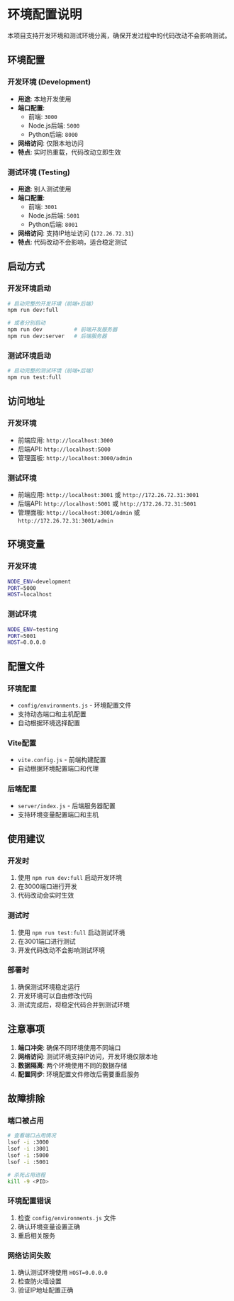 # 环境配置说明

本项目支持开发环境和测试环境分离，确保开发过程中的代码改动不会影响测试。

## 环境配置

### 开发环境 (Development)
- **用途**: 本地开发使用
- **端口配置**:
  - 前端: `3000`
  - Node.js后端: `5000`
  - Python后端: `8000`
- **网络访问**: 仅限本地访问
- **特点**: 实时热重载，代码改动立即生效

### 测试环境 (Testing)
- **用途**: 别人测试使用
- **端口配置**:
  - 前端: `3001`
  - Node.js后端: `5001`
  - Python后端: `8001`
- **网络访问**: 支持IP地址访问 (`172.26.72.31`)
- **特点**: 代码改动不会影响，适合稳定测试

## 启动方式

### 开发环境启动
```bash
# 启动完整的开发环境（前端+后端）
npm run dev:full

# 或者分别启动
npm run dev          # 前端开发服务器
npm run dev:server   # 后端服务器
```

### 测试环境启动
```bash
# 启动完整的测试环境（前端+后端）
npm run test:full
```

## 访问地址

### 开发环境
- 前端应用: `http://localhost:3000`
- 后端API: `http://localhost:5000`
- 管理面板: `http://localhost:3000/admin`

### 测试环境
- 前端应用: `http://localhost:3001` 或 `http://172.26.72.31:3001`
- 后端API: `http://localhost:5001` 或 `http://172.26.72.31:5001`
- 管理面板: `http://localhost:3001/admin` 或 `http://172.26.72.31:3001/admin`

## 环境变量

### 开发环境
```bash
NODE_ENV=development
PORT=5000
HOST=localhost
```

### 测试环境
```bash
NODE_ENV=testing
PORT=5001
HOST=0.0.0.0
```

## 配置文件

### 环境配置
- `config/environments.js` - 环境配置文件
- 支持动态端口和主机配置
- 自动根据环境选择配置

### Vite配置
- `vite.config.js` - 前端构建配置
- 自动根据环境配置端口和代理

### 后端配置
- `server/index.js` - 后端服务器配置
- 支持环境变量配置端口和主机

## 使用建议

### 开发时
1. 使用 `npm run dev:full` 启动开发环境
2. 在3000端口进行开发
3. 代码改动会实时生效

### 测试时
1. 使用 `npm run test:full` 启动测试环境
2. 在3001端口进行测试
3. 开发代码改动不会影响测试环境

### 部署时
1. 确保测试环境稳定运行
2. 开发环境可以自由修改代码
3. 测试完成后，将稳定代码合并到测试环境

## 注意事项

1. **端口冲突**: 确保不同环境使用不同端口
2. **网络访问**: 测试环境支持IP访问，开发环境仅限本地
3. **数据隔离**: 两个环境使用不同的数据存储
4. **配置同步**: 环境配置文件修改后需要重启服务

## 故障排除

### 端口被占用
```bash
# 查看端口占用情况
lsof -i :3000
lsof -i :3001
lsof -i :5000
lsof -i :5001

# 杀死占用进程
kill -9 <PID>
```

### 环境配置错误
1. 检查 `config/environments.js` 文件
2. 确认环境变量设置正确
3. 重启相关服务

### 网络访问失败
1. 确认测试环境使用 `HOST=0.0.0.0`
2. 检查防火墙设置
3. 验证IP地址配置正确
